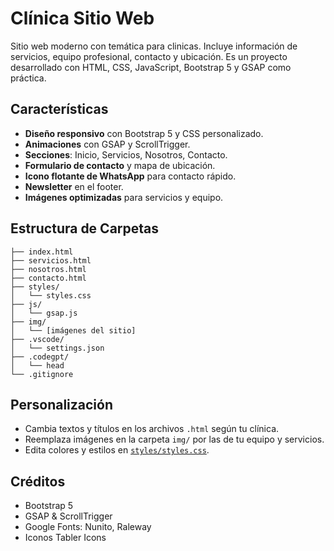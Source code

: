 # Clínica  Sitio Web

Sitio web moderno con temática para clinicas. Incluye información de servicios, equipo profesional, contacto y ubicación.
Es un proyecto desarrollado con HTML, CSS, JavaScript, Bootstrap 5 y GSAP como práctica.

## Características

- **Diseño responsivo** con Bootstrap 5 y CSS personalizado.
- **Animaciones** con GSAP y ScrollTrigger.
- **Secciones**: Inicio, Servicios, Nosotros, Contacto.
- **Formulario de contacto** y mapa de ubicación.
- **Icono flotante de WhatsApp** para contacto rápido.
- **Newsletter** en el footer.
- **Imágenes optimizadas** para servicios y equipo.

## Estructura de Carpetas

```
├── index.html
├── servicios.html
├── nosotros.html
├── contacto.html
├── styles/
│   └── styles.css
├── js/
│   └── gsap.js
├── img/
│   └── [imágenes del sitio]
├── .vscode/
│   └── settings.json
├── .codegpt/
│   └── head
└── .gitignore
```

## Personalización

- Cambia textos y títulos en los archivos `.html` según tu clínica.
- Reemplaza imágenes en la carpeta `img/` por las de tu equipo y servicios.
- Edita colores y estilos en [`styles/styles.css`](styles/styles.css).

## Créditos

- Bootstrap 5
- GSAP & ScrollTrigger
- Google Fonts: Nunito, Raleway
- Iconos Tabler Icons
